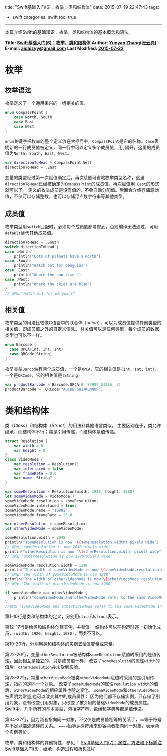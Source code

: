title: "Swift基础入门(6)：枚举，类和结构体"
date: 2015-07-19 22:47:43
tags:
- swift
categories: swift 
toc: true
---

本篇介绍Swift的基础知识：枚举，类和结构体的基本概念和语法。

<!--more-->
**Title: [Swift基础入门(6)：枚举，类和结构体](https://aidaizyy.github.io/swift_6)**
**Author: [Yunyao Zhang(张云尧)](http://aidaizyy.github.io)**
**E-mail: <aidaizyy@gmail.com>**
**Last Modified: [2015-07-22](http://aidaizyy.github.io)**

# 枚举

## 枚举语法
枚举定义了一个通用来兴的一组相关的值。
``` swift
enum CompassPoint {
    case North, South
    case East
    case West
}
```
`enum`关键字把枚举的整个定义放在大括号中，`CompassPoint`是它的名称。`case`表明新的一行成员值被定义，同一行中可以定义多个成员值，用`,`隔开，这里的成员值为`North`，`South`，`East`，`West`。
``` swift
var directionToHead = CompassPoint.West
directionToHead = .East
```
变量的类型经过第一次赋值确定后，再次赋值可省略枚举类型名称，这里`directionToHead`已经被确定为`CompassPoint`的成员值，再次赋值用`.East`的形式就可以了。
定义的枚举成员是没有值的，不会自动分配值。后面会介绍存储原始值，不仅可以存储整数，也可以存储浮点数字符串等其他类型。

## 成员值
枚举类型用`switch`匹配时，必须每个成员值都考虑到，否则编译无法通过，可用`default`替代其他成员值。
``` swift
directionToHead = .South
switch directionToHead {
case .North:
    println("Lots of planets have a north")
case .South:
    println("Watch out for penguins")
case .East:
    println("Where the sun rises")
case .West:
    println("Where the skies are blue")
}
// 输出 "Watch out for penguins”
```

## 相关值
枚举类型的用法比较像C语言中的联合体（_union_），可以为成员值提供其他类型的相关值，即成员值之外的自定义信息。
相关值可以是任何类型，每个成员的数据类型也可以不一样。
``` swift
enum Barcode {
  case UPCA(Int, Int, Int)
  case QRCode(String)
}
```
枚举类型`Barcode`有两个成员值，一个是`UPCA`，它的相关值是`(Int, Int, int)`，一个是`QRCode`，它的相关值是`(String)`
``` swift
var productBarcode = Barcode.UPCA(8, 85909_51226, 3)
productBarcode = .QRCode("ABCDEFGHIJKLMNOP")
```

# 类和结构体

类（_Class_）和结构体（_Struct_）的用法和其他语言类似。
主要区别在于，类允许继承，而结构体不行；类是引用传递，而结构体是值传递。

``` swift
struct Resolution {
    var width = 0
    var height = 0
}
class VideoMode {
    var resolution = Resolution()
    var interlaced = false
    var frameRate = 0.0
    var name: String?
}

var someResolution = Resolution(width: 1920, height: 1080)
let someVideoMode = VideoMode()
someVideoMode.resolution = someResolution;
someVideoMode.interlaced = true;
someVideoMode.name = "1080i"
someVideoMode.frameRate = 25.0

var otherResolution = someResolution;
let otherVideoMode = someVideoMode;

someResolution.width = 2048
println("someResolution is now  \(someResolution.width) pixels wide")
// 输出 "someResolution is now 2048 pixels wide"
println("otherResolution is now  \(otherResolution.width) pixels wide")
// 输出 "otherResolution is now 1920 pixels wide"

someVideoMode.resolution.width = 1280
println("The width of someVideoMode is now \(someVideoMode.resolution.width)")
// 输出 "The width of someVideoMode is now 1280"
println("The width of otherVideoMode is now \(otherVideoMode.resolution.width)")
// 输出 "The width of otherVideoMode is now 1280"

if someVideoMode === otherVideoMode {
    println("someVideoMode and otherVideoMode refer to the same VideoMode instance.")
}
//输出 "someVideoMode and otherVideoMode refer to the same VideoMode instance."
```
第1-10行是类和结构体的定义，分别用`class`和`struct`表示。

第12-17行是给类和结构体创建实例，并赋值。
结构体可以在构造时逐一初始化成员，`(width: 1920, height: 1080)`，而类不可以。

第19-20行，分别用类和结构体的实例去赋值变量或常量。

第22-26行，变量`otherResolution`被结构体`someResolution`赋值时采用的是值传递，因此相互是独立的，只是成员值一样。
改变了`someResolutin`的属性`width`的值后，`otherResolution`并未受到影响。

第28-32行，常量`otherVideoMode`被类`otherVideoMode`赋值时采用的是引用传递，指向的是同一个对象。
改变了`someVideoMode`的属性`reoulution.width`的值后，`otherVideoMode`的相应属性也随之变化。
`someVideoMode`和`otherVideoMode`被声明为常量,也可以改变其中的成员属性：
因为他们都不存储实例，只存储了引用对象，没有改变引用对象，只改变了被引用的基础`VideoMode`的成员属性。
Swift中，几乎所有的基本类型，包括字符串，数组和字典等都是值传递。

第34-37行，因为两者指向同一对象，不仅仅是成员值相等的关系了，`==`等于符号并不足以描述这样的关系。
`====`恒等运算符用来形容两者指向同一对象，表示两个实例等价。

枚举，类和结构体的其他特性，参见：
[Swift基础入门(7)：属性，方法和下标脚注](http://aidaizyy.github.io/swift_7)
[Swift基础入门(8)：继承，构造过程和析构过程](http://aidaizyy.github.io/swift_8)
